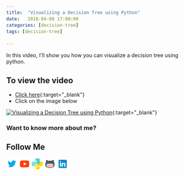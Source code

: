 ```yaml
---
title:  "Visualizing a Decision Tree using Python"
date:   2018-04-08 17:00:00
categories: [decision-tree]
tags: [decision-tree]

---
```


In this video, I'll show you how you can visualize a decision tree using python.


## To view the video
* [Click here](https://youtu.be/0V4c4pOP9BM){:target="_blank"}
* Click on the image below

[![Visualizing a Decision Tree using Python](http://img.youtube.com/vi/0V4c4pOP9BM/0.jpg)](http://www.youtube.com/watch?v=0V4c4pOP9BM){:target="_blank"}

### Want to know more about me?
## Follow Me
<a href="https://twitter.com/_bhaveshbhatt" target="_blank"><img class="ai-subscribed-social-icon" src="/assets/images/tw.png" width="30"></a>
<a href="https://www.youtube.com/bhaveshbhatt8791/" target="_blank"><img class="ai-subscribed-social-icon" src="/assets/images/ytb.png" width="30"></a>
<a href="https://www.youtube.com/PythonTricks/" target="_blank"><img class="ai-subscribed-social-icon" src="/assets/images/python_logo.png" width="30"></a>
<a href="https://github.com/bhattbhavesh91" target="_blank"><img class="ai-subscribed-social-icon" src="/assets/images/gthb.png" width="30"></a>
<a href="https://www.linkedin.com/in/bhattbhavesh91/" target="_blank"><img class="ai-subscribed-social-icon" src="/assets/images/lnkdn.png" width="30"></a>
